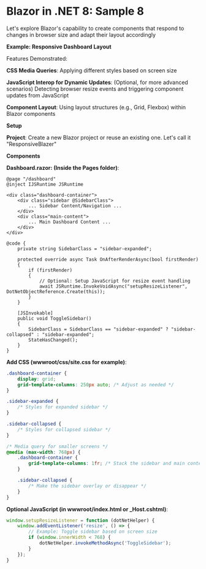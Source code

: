 # Blazor in .NET 8: Sample 8

Let's explore Blazor's capability to create components that respond to changes in browser size and adapt their layout accordingly

**Example: Responsive Dashboard Layout**

Features Demonstrated:

**CSS Media Queries**: Applying different styles based on screen size

**JavaScript Interop for Dynamic Updates**: (Optional, for more advanced scenarios) Detecting browser resize events and triggering component updates from JavaScript

**Component Layout**: Using layout structures (e.g., Grid, Flexbox) within Blazor components

**Setup**

**Project**: Create a new Blazor project or reuse an existing one. Let's call it "ResponsiveBlazer"

**Components**

**Dashboard.razor: (Inside the Pages folder)**:

```cshtml
@page "/dashboard"
@inject IJSRuntime JSRuntime  

<div class="dashboard-container">
    <div class="sidebar @SidebarClass">
        ... Sidebar Content/Navigation ...
    </div>
    <div class="main-content">
        ... Main Dashboard Content ...
    </div>
</div>

@code {
    private string SidebarClass = "sidebar-expanded";

    protected override async Task OnAfterRenderAsync(bool firstRender)
    {
        if (firstRender)
        {
            // Optional: Setup JavaScript for resize event handling
            await JSRuntime.InvokeVoidAsync("setupResizeListener", DotNetObjectReference.Create(this));
        }
    }

    [JSInvokable] 
    public void ToggleSidebar() 
    {
        SidebarClass = SidebarClass == "sidebar-expanded" ? "sidebar-collapsed" : "sidebar-expanded";
        StateHasChanged();
    }
}
```

**Add CSS (wwwroot/css/site.css for example)**:

```css
.dashboard-container {
    display: grid;
    grid-template-columns: 250px auto; /* Adjust as needed */
}

.sidebar-expanded {
    /* Styles for expanded sidebar */
}

.sidebar-collapsed {
    /* Styles for collapsed sidebar */
}

/* Media query for smaller screens */
@media (max-width: 768px) { 
    .dashboard-container {
        grid-template-columns: 1fr; /* Stack the sidebar and main content */
    }

    .sidebar-collapsed {
        /* Make the sidebar overlay or disappear */
    }
}
```

**Optional JavaScript (in wwwroot/index.html or  _Host.cshtml)**:

```javaScript
window.setupResizeListener = function (dotNetHelper) {
    window.addEventListener('resize', () => {
        // Example: Toggle sidebar based on screen size 
        if (window.innerWidth < 768) {
            dotNetHelper.invokeMethodAsync('ToggleSidebar');
        }
    });
}
```
